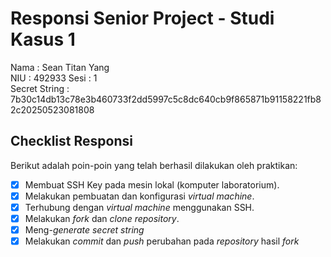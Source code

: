 # Responsi Senior Project - Studi Kasus 1

Nama : Sean Titan Yang  
NIU : 492933
Sesi : 1  
Secret String : 7b30c14db13c78e3b460733f2dd5997c5c8dc640cb9f865871b91158221fb82c20250523081808

## Checklist Responsi

Berikut adalah poin-poin yang telah berhasil dilakukan oleh praktikan:

- [x] Membuat SSH Key pada mesin lokal (komputer laboratorium).
- [x] Melakukan pembuatan dan konfigurasi _virtual machine_.
- [x] Terhubung dengan _virtual machine_ menggunakan SSH.
- [x] Melakukan _fork_ dan _clone_ _repository_.
- [x] Meng-_generate_ _secret string_
- [x] Melakukan _commit_ dan _push_ perubahan pada _repository_ hasil _fork_